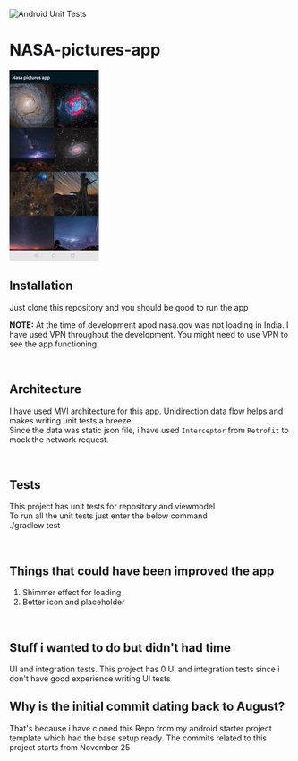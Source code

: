 ![Android Unit Tests](https://github.com/AnirudhBhat/NASA-pictures-app/workflows/Android%20Unit%20Tests/badge.svg)

# NASA-pictures-app

![](https://github.com/AnirudhBhat/NASA-pictures-app/blob/master/gifs/Nasa_pictures_app.gif)

## Installation

Just clone this repository and you should be good to run the app

**NOTE:** At the time of development apod.nasa.gov was not loading in India. I have used VPN throughout the development. You might need to use VPN to see the app functioning 

<br>

## Architecture

I have used MVI architecture for this app. Unidirection data flow helps and makes writing unit tests a breeze. <br>
Since the data was static json file, i have used `Interceptor` from `Retrofit` to mock the network request.

<br>

## Tests

This project has unit tests for repository and viewmodel <br>
To run all the unit tests just enter the below command <br>
./gradlew test 

<br>

## Things that could have been improved the app

1. Shimmer effect for loading
2. Better icon and placeholder

<br>

## Stuff i wanted to do but didn't had time

UI and integration tests. This project has 0 UI and integration tests since i don't have good experience writing UI tests

## Why is the initial commit dating back to August?

That's because i have cloned this Repo from my android starter project template which had the base setup ready. The commits related to this project starts from November 25
